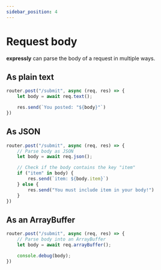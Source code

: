 ```yaml
---
sidebar_position: 4
---
```


# Request body

**expressly** can parse the body of a request in multiple ways.

## As plain text

```javascript
router.post("/submit", async (req, res) => {
    let body = await req.text();

    res.send(`You posted: "${body}"`)
})
```

## As JSON

```javascript
router.post("/submit", async (req, res) => {
    // Parse body as JSON
    let body = await req.json();

    // Check if the body contains the key "item"
    if ("item" in body) {
        res.send(`item: ${body.item}`)
    } else {
        res.send("You must include item in your body!")
    }
})
```

## As an ArrayBuffer

```javascript
router.post("/submit", async (req, res) => {
    // Parse body into an ArrayBuffer
    let body = await req.arrayBuffer();

    console.debug(body);
})
```